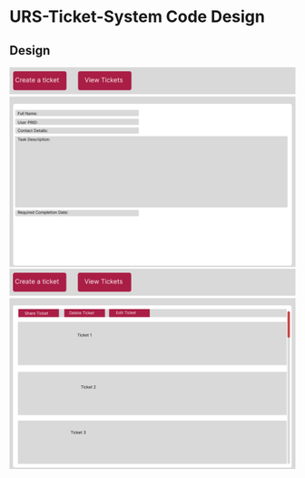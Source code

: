# URS-Ticket-System Code Design

## Design

![Screenshot](URS%20App%201.png)
![Screenshot](URS%20App%202.png)
